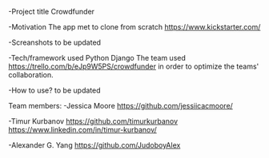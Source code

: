 -Project title
Crowdfunder

-Motivation
The app met to clone from scratch https://www.kickstarter.com/

-Screanshots
to be updated

-Tech/framework used
Python Django
The team used https://trello.com/b/eJp9W5PS/crowdfunder in order to optimize the teams' collaboration. 

-How to use?
to be updated



Team members:
-Jessica Moore https://github.com/jessiicacmoore/

-Timur Kurbanov 
https://github.com/timurkurbanov
https://www.linkedin.com/in/timur-kurbanov/

-Alexander G. Yang https://github.com/JudoboyAlex


